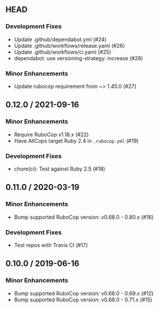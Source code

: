 ## HEAD

### Development Fixes

  * Update .github/dependabot.yml (#24)
  * Update .github/workflows/release.yaml (#26)
  * Update .github/workflows/ci.yaml (#25)
  * dependabot: use versioning-strategy: increase (#28)

### Minor Enhancements

  * Update rubocop requirement from ~&gt; 1.45.0 (#27)

## 0.12.0 / 2021-09-16

### Minor Enhancements

  * Require RuboCop v1.18.x (#22)
  * Have AllCops target Ruby 2.4 in `.rubocop.yml` (#19)

### Development Fixes

  * chore(ci): Test against Ruby 2.5 (#18)

## 0.11.0 / 2020-03-19

### Minor Enhancements

  * Bump supported RuboCop version: v0.68.0 - 0.80.x (#16)

### Development Fixes

  * Test repos with Travis CI (#17)

## 0.10.0 / 2019-06-16

### Minor Enhancements

  * Bump supported RuboCop version: v0.68.0 - 0.69.x (#12)
  * Bump supported RuboCop version: v0.68.0 - 0.71.x (#15)
